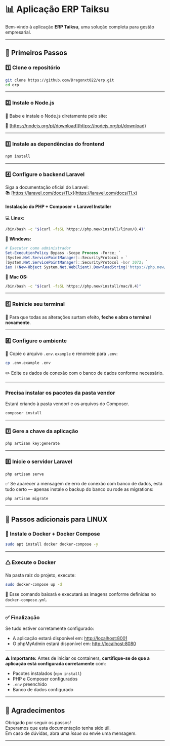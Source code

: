# 📊 Aplicação ERP Taiksu

Bem-vindo à aplicação **ERP Taiksu**, uma solução completa para gestão empresarial.

---

## 🚀 Primeiros Passos

### 1️⃣ Clone o repositório

```bash
git clone https://github.com/Dragonxt022/erp.git
cd erp
```

---

### 2️⃣ Instale o Node.js

📅 Baixe e instale o Node.js diretamente pelo site:

🔗 [https://nodejs.org/pt/download](https://nodejs.org/pt/download)

---

### 3️⃣ Instale as dependências do frontend

```bash
npm install
```

---

### 4️⃣ Configure o backend Laravel

Siga a documentação oficial do Laravel:  
📚 [https://laravel.com/docs/11.x](https://laravel.com/docs/11.x)

#### Instalação do PHP + Composer + Laravel Installer

💻 **Linux:**

```bash
/bin/bash -c "$(curl -fsSL https://php.new/install/linux/8.4)"
```

🪿 **Windows:**

```powershell
# Executar como administrador
Set-ExecutionPolicy Bypass -Scope Process -Force; `
[System.Net.ServicePointManager]::SecurityProtocol = `
[System.Net.ServicePointManager]::SecurityProtocol -bor 3072; `
iex ((New-Object System.Net.WebClient).DownloadString('https://php.new/install/windows/8.4'))
```

🍎 **Mac OS:**

```bash
/bin/bash -c "$(curl -fsSL https://php.new/install/mac/8.4)"
```

---

### 5️⃣ Reinicie seu terminal

🔁 Para que todas as alterações surtam efeito, **feche e abra o terminal novamente**.

---

### 6️⃣ Configure o ambiente

📄 Copie o arquivo `.env.example` e renomeie para `.env`:

```bash
cp .env.example .env
```

✏️ Edite os dados de conexão com o banco de dados conforme necessário.

---

### Precisa instalar os pacotes da pasta vendor
Estará criando à pasta vendor/ e os arquivos do Composer.

```bash
composer install
```

---

### 7️⃣ Gere a chave da aplicação

```bash
php artisan key:generate
```

---

### 8️⃣ Inicie o servidor Laravel

```bash
php artisan serve
```

✅ Se aparecer a mensagem de erro de conexão com banco de dados, está tudo certo — apenas instale o backup do banco ou rode as migrations:

```bash
php artisan migrate
```

---

## 🐧 Passos adicionais para LINUX

### 🐳 Instale o Docker + Docker Compose

```bash
sudo apt install docker docker-compose -y
```

---

### 🛆 Execute o Docker

Na pasta raiz do projeto, execute:

```bash
sudo docker-compose up -d
```

🔽 Esse comando baixará e executará as imagens conforme definidas no `docker-compose.yml`.

---

### ✅ Finalização

Se tudo estiver corretamente configurado:

- A aplicação estará disponível em: [http://localhost:8001](http://localhost:8001)
- O phpMyAdmin estará disponível em: [http://localhost:8080](http://localhost:8080)

---

⚠️ **Importante:** Antes de iniciar os containers, **certifique-se de que a aplicação está configurada corretamente** com:

- Pacotes instalados (`npm install`)
- PHP e Composer configurados
- `.env` preenchido
- Banco de dados configurado

---

## 🤝 Agradecimentos

Obrigado por seguir os passos!  
Esperamos que esta documentação tenha sido úil.  
Em caso de dúvidas, abra uma _issue_ ou envie uma mensagem.

---